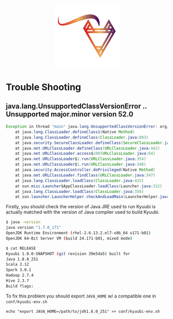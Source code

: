 <div align=center>

![](../imgs/kyuubi_logo_simple.png)

</div>

# Trouble Shooting

## java.lang.UnsupportedClassVersionError .. Unsupported major.minor version 52.0
```java
Exception in thread "main" java.lang.UnsupportedClassVersionError: org/apache/kyuubi/server/KyuubiServer : Unsupported major.minor version 52.0
	at java.lang.ClassLoader.defineClass1(Native Method)
	at java.lang.ClassLoader.defineClass(ClassLoader.java:803)
	at java.security.SecureClassLoader.defineClass(SecureClassLoader.java:142)
	at java.net.URLClassLoader.defineClass(URLClassLoader.java:442)
	at java.net.URLClassLoader.access$100(URLClassLoader.java:64)
	at java.net.URLClassLoader$1.run(URLClassLoader.java:354)
	at java.net.URLClassLoader$1.run(URLClassLoader.java:348)
	at java.security.AccessController.doPrivileged(Native Method)
	at java.net.URLClassLoader.findClass(URLClassLoader.java:347)
	at java.lang.ClassLoader.loadClass(ClassLoader.java:425)
	at sun.misc.Launcher$AppClassLoader.loadClass(Launcher.java:312)
	at java.lang.ClassLoader.loadClass(ClassLoader.java:358)
	at sun.launcher.LauncherHelper.checkAndLoadMain(LauncherHelper.java:482)
```

Firstly, you should check the version of Java JRE used to run Kyuubi is actually matched with the version of Java compiler used to build Kyuubi.

```bash
$ java -version
java version "1.7.0_171"
OpenJDK Runtime Environment (rhel-2.6.13.2.el7-x86_64 u171-b01)
OpenJDK 64-Bit Server VM (build 24.171-b01, mixed mode)
```

```bash
$ cat RELEASE
Kyuubi 1.0.0-SNAPSHOT (git revision 39e5da5) built for
Java 1.8.0_251
Scala 2.12
Spark 3.0.1
Hadoop 2.7.4
Hive 2.3.7
Build flags:
```

To fix this problem you should export `JAVA_HOME` w/ a compatible one in `conf/kyuubi-env.sh`

```shell script
echo "export JAVA_HOME=/path/to/jdk1.8.0_251" >> conf/kyuubi-env.sh
```